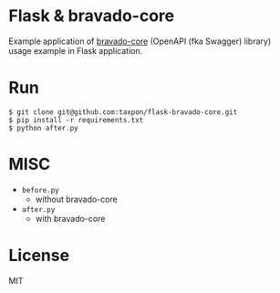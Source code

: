 # Flask & bravado-core 
Example application of [bravado-core](https://github.com/Yelp/bravado-core) (OpenAPI (fka Swagger) library) usage example in Flask application.


# Run
```
$ git clone git@github.com:taxpon/flask-bravado-core.git
$ pip install -r requirements.txt
$ python after.py
```

# MISC
- `before.py`
    - without bravado-core
- `after.py`
    - with bravado-core

# License
MIT
